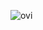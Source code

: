 

<img src="https://github-readme-stats.vercel.app/api/top-langs?username=sakura31141117&show_icons=true&locale=en&layout=compact&theme=chartreuse-dark" alt="ovi" /></p>
